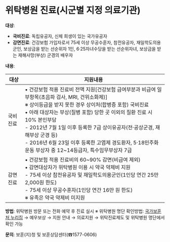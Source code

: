 # 위탁병원 진료(시군별 지정 의료기관)

**대상**:
- **국비진료**: 독립유공자, 신체 희생이 있는 국가유공자
- **감면진료**: 건강보험 가입자로서 75세 이상 무공수훈자, 참전유공자, 재일학도의용군인, 보상금을 받는 선순위자 1인, 6·25자녀수당을 받는 선순위자녀, 보상금을 받는 재해사망(부상) 군경의 배우자

**내용**:

| 대상     | 지원내용 |
|----------|---------|
| 국비진료 | • 건강보험 적용 진료비 전액 지원[건강보험 급여부분과 비급여 일부항목(초음파 검사, MRI, 건위소화제)]<br> ※ 상이등급을 받지 못한 경우 상이처(합병증 포함) 국비진료<br> • 아래 대상자는 부상(질병 포함) 당한 곳 이외의 질환 진료 시 10% 본인부담<br> - 2012년 7월 1일 이후 등록한 7급 상이유공자(전·공상군경, 재해부상 군경 등)<br> - 2016년 6월 23일 이후 등록한 고엽제 경도환자, 5·18민주화운동 부상자 중 12~14등급자, 특수임무부상자 7급 |
| 감면진료 | • 건강보험 적용 진료비의 60~90% 감면(비급여 제외)<br> • 감면대상자가 위탁병원 이용 시 약국 약제비 지원<br> - 75세 이상 참전유공자 및 재일학도의용군인(1인당 연간 25만 2,000원 한도)<br> - 75세 이상 무공수훈자(1인당 연간 16만 원 한도)<br> ※ 유족은 약국 약제비 미지원 |

**방법**: 위탁병원 방문 또는 전화 예약 후 진료 실시
※ 위탁병원 명단 확인방법: [국가보훈처 누리집](http://www.mpva.go.kr) → 예우보상 → 지원 안내 → 의료지원 → 위탁진료제도 및 위탁병원 명단에서 확인 가능

**문의**: 보훈(지)청 및 보훈상담센터(☎1577-0606)
